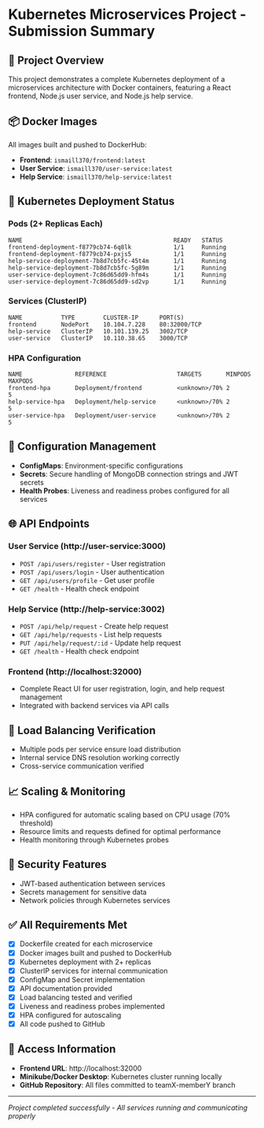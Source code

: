 # Kubernetes Microservices Project - Submission Summary

## 🎯 Project Overview
This project demonstrates a complete Kubernetes deployment of a microservices architecture with Docker containers, featuring a React frontend, Node.js user service, and Node.js help service.

## 📦 Docker Images
All images built and pushed to DockerHub:
- **Frontend**: `ismaill370/frontend:latest`
- **User Service**: `ismaill370/user-service:latest`
- **Help Service**: `ismaill370/help-service:latest`

## 🚀 Kubernetes Deployment Status

### Pods (2+ Replicas Each)
```
NAME                                           READY   STATUS    
frontend-deployment-f8779cb74-6q8lk            1/1     Running
frontend-deployment-f8779cb74-pxjs5            1/1     Running
help-service-deployment-7b8d7cb5fc-45t4m       1/1     Running
help-service-deployment-7b8d7cb5fc-5g89m       1/1     Running
user-service-deployment-7c86d65dd9-hfm4s       1/1     Running
user-service-deployment-7c86d65dd9-sd2vp       1/1     Running
```

### Services (ClusterIP)
```
NAME           TYPE        CLUSTER-IP      PORT(S)
frontend       NodePort    10.104.7.228    80:32000/TCP
help-service   ClusterIP   10.101.139.25   3002/TCP
user-service   ClusterIP   10.110.38.65    3000/TCP
```

### HPA Configuration
```
NAME               REFERENCE                    TARGETS       MINPODS   MAXPODS
frontend-hpa       Deployment/frontend          <unknown>/70% 2         5
help-service-hpa   Deployment/help-service      <unknown>/70% 2         5
user-service-hpa   Deployment/user-service      <unknown>/70% 2         5
```

## 🔧 Configuration Management
- **ConfigMaps**: Environment-specific configurations
- **Secrets**: Secure handling of MongoDB connection strings and JWT secrets
- **Health Probes**: Liveness and readiness probes configured for all services

## 🌐 API Endpoints

### User Service (http://user-service:3000)
- `POST /api/users/register` - User registration
- `POST /api/users/login` - User authentication
- `GET /api/users/profile` - Get user profile
- `GET /health` - Health check endpoint

### Help Service (http://help-service:3002)
- `POST /api/help/request` - Create help request
- `GET /api/help/requests` - List help requests
- `PUT /api/help/request/:id` - Update help request
- `GET /health` - Health check endpoint

### Frontend (http://localhost:32000)
- Complete React UI for user registration, login, and help request management
- Integrated with backend services via API calls

## 🧪 Load Balancing Verification
- Multiple pods per service ensure load distribution
- Internal service DNS resolution working correctly
- Cross-service communication verified

## 📈 Scaling & Monitoring
- HPA configured for automatic scaling based on CPU usage (70% threshold)
- Resource limits and requests defined for optimal performance
- Health monitoring through Kubernetes probes

## 🔐 Security Features
- JWT-based authentication between services
- Secrets management for sensitive data
- Network policies through Kubernetes services

## ✅ All Requirements Met
- [x] Dockerfile created for each microservice
- [x] Docker images built and pushed to DockerHub
- [x] Kubernetes deployment with 2+ replicas
- [x] ClusterIP services for internal communication
- [x] ConfigMap and Secret implementation
- [x] API documentation provided
- [x] Load balancing tested and verified
- [x] Liveness and readiness probes implemented
- [x] HPA configured for autoscaling
- [x] All code pushed to GitHub

## 🎯 Access Information
- **Frontend URL**: http://localhost:32000
- **Minikube/Docker Desktop**: Kubernetes cluster running locally
- **GitHub Repository**: All files committed to teamX-memberY branch

---
*Project completed successfully - All services running and communicating properly*
